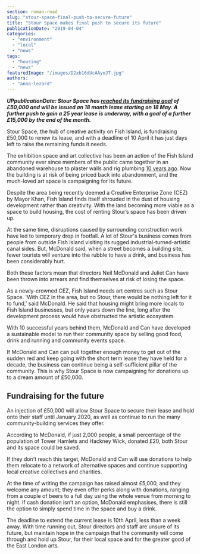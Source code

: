 ```yaml
---
section: roman-road
slug: "stour-space-final-push-to-secure-future"
title: "Stour Space makes final push to secure its future"
publicationDate: "2019-04-04"
categories: 
  - "environment"
  - "local"
  - "news"
tags: 
  - "housing"
  - "news"
featuredImage: "/images/D2xb16dUcAAyoJT.jpg"
authors: 
  - "anna-lezard"
---
```


_**UPpublicationDate: Stour Space has [reached its fundraising goal](https://www.instagram.com/p/BxMO1LvAOVK/) of £50,000 and will be issued an 18 month lease starting on 18 May. A further push to gain a 25 year lease is underway, with a goal of a further £15,000 by the end of the month.**_

Stour Space, the hub of creative activity on Fish Island, is fundraising £50,000 to renew its lease, and with a deadline of 10 April it has just days left to raise the remaining funds it needs.

The exhibition space and art collective has been an action of the Fish Island community ever since members of the public came together in an abandoned warehouse to plaster walls and rig plumbing [10 years ago](https://romanroadlondon.com/stour-space-fish-island-celebrates-ten-years/). Now the building is at risk of being priced back into abandonment, and the much-loved art space is campaigning for its future.

Despite the area being recently deemed a Creative Enterprise Zone (CEZ) by Mayor Khan, Fish Island finds itself shrouded in the dust of housing development rather than creativity. With the land becoming more viable as a space to build housing, the cost of renting Stour’s space has been driven up.

At the same time, disruptions caused by surrounding construction work have led to temporary drop in footfall. A lot of Stour's business comes from people from outside Fish Island visiting its rugged industrial-turned-artistic canal sides. But, McDonald said, when a street becomes a building site, fewer tourists will venture into the rubble to have a drink, and business has been considerably hurt.

Both these factors mean that directors Neil McDonald and Juliet Can have been thrown into arrears and find themselves at risk of losing the space.

As a newly-crowned CEZ, Fish Island needs art centres such as Stour Space. 'With CEZ in the area, but no Stour, there would be nothing left for it to fund,' said McDonald. He said that housing might bring more locals to Fish Island businesses, but only years down the line, long after the development process would have obstructed the artistic ecosystem.

With 10 successful years behind them, McDonald and Can have developed a sustainable model to run their community space by selling good food, drink and running and community events space.

If McDonald and Can can pull together enough money to get out of the sudden red and keep going with the short term lease they have held for a decade, the business can continue being a self-sufficient pillar of the community. This is why Stour Space is now campaigning for donations up to a dream amount of £50,000. 

## Fundraising for the future

An injection of £50,000 will allow Stour Space to secure their lease and hold onto their staff until January 2020, as well as continue to run the many community-building services they offer.  

According to McDonald, if just 2,000 people, a small percentage of the population of Tower Hamlets and Hackney Wick, donated £20, both Stour and its space could be saved.

If they don't reach this target, McDonald and Can will use donations to help them relocate to a network of alternative spaces and continue supporting local creative collectives and charities.  

At the time of writing the campaign has raised almost £5,000, and they welcome any amount; they even offer perks along with donations, ranging from a couple of beers to a full day using the whole venue from morning to night. If cash donation isn’t an option, McDonald emphasises, there is still the option to simply spend time in the space and buy a drink.  

The deadline to extend the current lease is 10th April, less than a week away. With time running out, Stour directors and staff are unsure of its future, but maintain hope in the campaign that the community will come through and hold up Stour, for their local space and for the greater good of the East London arts.
